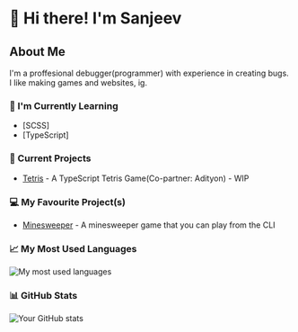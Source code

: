 # 👋 Hi there! I'm Sanjeev

## About Me
I'm a proffesional debugger(programmer) with experience in creating bugs. I like making games and websites, ig.

### 🌱 I'm Currently Learning
- [SCSS]
- [TypeScript]

### 🔭 Current Projects
- [Tetris](https://github.com/Adityon/Tetris-4.0) - A TypeScript Tetris Game(Co-partner: Adityon) - WIP

### 💻 My Favourite Project(s)
- [Minesweeper](https://github.com/SanjeevScript/Minesweeper-Py) - A minesweeper game that you can play from the CLI


### 📈 My Most Used Languages
![My most used languages](https://github-readme-stats.vercel.app/api/top-langs/?username=SanjeevScript&layout=compact&theme=dark)

### 📊 GitHub Stats
![Your GitHub stats](https://github-readme-stats.vercel.app/api?username=SanjeevScript&show_icons=true&hide_title=true&theme=dark)


